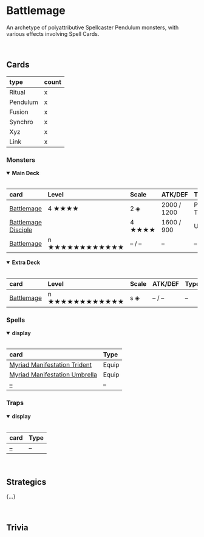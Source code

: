# Battlemage

An archetype of polyattributive Spellcaster Pendulum monsters, with various effects involving Spell Cards.


<br>


## Cards

| type | count |
| :--- | :---- |
| Ritual   | x |
| Pendulum | x |
| Fusion   | x |
| Synchro  | x |
| Xyz      | x |
| Link     | x |

### Monsters

<details open>
  <summary> <b> Main Deck </b> </summary> <br>

| card | Level | Scale | ATK/DEF | Type | Attribute |
| :--- | :---- | :---- | :------ | :--- | :-------- |
| [Battlemage](../cards/monsters/standard/Battlemage.md) | 4 ★★★★ | 2 ◈ | 2000 / 1200 | Pendulum Tuner | LIGHT |
| [Battlemage Disciple](../cards/monsters/standard/Battlemage%20Disciple.md) | | 4 ★★★★ | 1600 / 900 | Union | LIGHT |
| [Battlemage](../cards/monsters/standard/Battlemage.md) | n ★★★★★★★★★★★★ | – / – | – | – |

</details>

<details open>
  <summary> <b> Extra Deck </b> </summary> <br>

| card | Level | Scale | ATK/DEF | Type | Attribute | material |
| :--- | :---- | :---- | :------ | :--- | :-------- | :------- |
| [Battlemage](../cards/monsters/–/Battlemage.md) | n ★★★★★★★★★★★★ | s ◈ | – / – | – | – | – |

</details>

### Spells

<details open>
  <summary> <b> display </b> </summary> <br>

| card | Type |
| :--- | :--- |
| [Myriad Manifestation Trident](../cards/spells/Myriad%20Manifestation%20Trident.md) | Equip |
| [Myriad Manifestation Umbrella](../cards/spells/Myriad%20Manifestation%20Umbrella.md) | Equip |
| [–](../cards/spells/–.md) | – |

</details>

### Traps

<details open>
  <summary> <b> display </b> </summary> <br>

| card | Type |
| :--- | :--- |
| [–](../cards/traps/–.md) | – |

</details>


<br>


## Strategics

{...}


<br>


## Trivia

